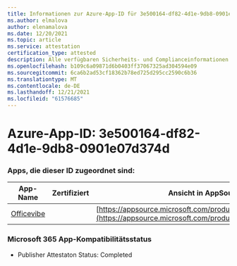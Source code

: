 ```yaml
---
title: Informationen zur Azure-App-ID für 3e500164-df82-4d1e-9db8-0901e07d374d
ms.author: elmalova
author: elenamalova
ms.date: 12/20/2021
ms.topic: article
ms.service: attestation
certification_type: attested
description: Alle verfügbaren Sicherheits- und Complianceinformationen für 3e500164-df82-4d1e-9db8-0901e07d374d.
ms.openlocfilehash: b109c6a09871d6b0403ff37067325ad304594e09
ms.sourcegitcommit: 6ca6b2ad53cf18362b78ed725d295cc2590c6b36
ms.translationtype: MT
ms.contentlocale: de-DE
ms.lasthandoff: 12/21/2021
ms.locfileid: "61576685"
---
```

# <a name="azure-app-id-3e500164-df82-4d1e-9db8-0901e07d374d"></a>Azure-App-ID: 3e500164-df82-4d1e-9db8-0901e07d374d


### <a name="apps-associated-with-this-id"></a>Apps, die dieser ID zugeordnet sind:
| **App-Name** | **Zertifiziert** | **Ansicht in AppSource** |
|--------------|---------------|-----------------------|
| [Officevibe](https://docs.microsoft.com/microsoft-365-app-certification/forward/WA200002508) |  | [https://appsource.microsoft.com/product/office/WA200002508](https://appsource.microsoft.com/product/office/WA200002508) |

### <a name="microsoft-365-app-compliance-status"></a>Microsoft 365 App-Kompatibilitätsstatus
- Publisher Attestaton Status: Completed
